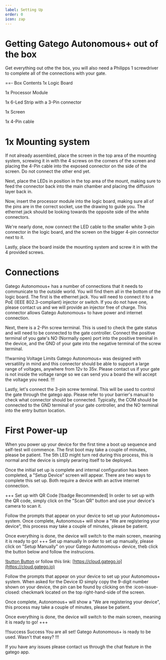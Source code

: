 ```yaml
---
label: Setting Up
order: 0
icon: zap
---
```


# Getting Gatego Autonomous+ out of the box

Get everything out othe the box, you will also need a Philipps 1 screwdriver to complete all of the connections with your gate.

==- Box Contents
1x Logic Board

1x Processor Module

1x 6-Led Strip with a 3-Pin connector

1x Screen

1x 4-Pin cable

1x Mounting system
===

If not already assembled, place the screen in the top area of the mounting system, screwing it in with the 4 screws on the corners of the screen and placing the 4-Pin cable into the exposed connector on the side of the screen. Do not connect the other end yet.

Next, place the LEDs in position in the top area of the mount, making sure to feed the connector back into the main chamber and placing the diffusion layer back in.

Now, insert the processor module into the logic board, making sure all of the pins are in the correct socket, use the drawing to guide you. The ethernet jack should be looking towards the opposite side of the white connectors.

We're nearly done, now connect the LED cable to the smaller white 3-pin connector in the logic board, and the screen on the bigger 4-pin connector next to it.

Lastly, place the board inside the mounting system and screw it in with the 4 provided screws.

# Connections

Gatego Autonomous+ has a number of connections that it needs to communicate to the outside world. You will find them all in the bottom of the logic board. The first is the ethernet jack. You will need to connect it to a PoE (IEEE 802.3-compliant) injector or switch. If you do not have one, please contact us and we will provide an injector free of charge. This connector allows Gatego Autonomous+ to have power and internet connection.

Next, there is a 2-Pin screw terminal. This is used to check the gate status and will need to be connected to the gate controller. Connect the positive terminal of you gate's NO (Normally open) port into the positive treminal in the device, and the GND of your gate into the negative terminal of the screw terminal. 


!!!warning Voltage Limits
Gatego Autonomous+ was designed with versatility in mind and this connector should be able to support a large range of voltages, anywhere from 12v to 35v. Please contact us if your gate is not inside the voltage range so we can send you a board the will accept the voltage you need.
!!!

Lastly, let's connect the 3-pin screw terminal. This will be used to control the gate through the gatego app. Please refer to your barrier's manual to check what connector should be connected. Typically, the COM should be connected to the GND terminal of your gate controller, and the NO terminal into the entry button location.

# First Power-up

When you power up your device for the first time a boot up sequence and self-test will commence. The first boot may take a couple of minutes, please be patient. The 5th LED might turn red during this process, this is normal and the device is simply peraring itself to be deployed.

Once the initial set up is complete and internal configuration has been completed, a "Setup Device" screen will appear. There are two ways to complete this set up. Both require a device with an active internet connection.

+++ Set up with QR Code [!badge Recommended]
In order to set up with the QR code, simply click on the "Scan QR" button and use your device's camera to scan it. 

Follow the prompts that appear on your device to set up your Autonomous+ system. Once complete, Autonomous+ will show a "We are registering your device", this process may take a couple of minutes, please be patient.

Once everything is done, the device will switch to the main screen, meaning it is ready to go!
+++ Set up manually
In order to set up manually, please click on  "Setup Manually" on your Gatego Autonomous+ device, theb click the button below and follow the instrucions.

[!button Button](https://cloud.gatego.io)
or follow this link: [https://cloud.gatego.io](https://cloud.gatego.io)

Follow the prompts that appear on your device to set up your Autonomous+ system. When asked for the Device ID simply copy the 9-digit number shown on your device, the pin can be found by clicking on the :icon-issue-closed: checkmark located on the top right-hand-side of the screen.

Once complete, Autonomous+ will show a "We are registering your device", this process may take a couple of minutes, please be patient.

Once everything is done, the device will switch to the main screen, meaning it is ready to go!
+++


!!!success Success
You are all set! Gatego Autonomous+ is ready to be used. Wasn't that easy?
!!!

If you have any issues please contact us through the chat feature in the gatego app.